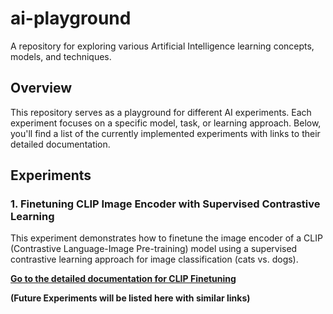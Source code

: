# ai-playground

A repository for exploring various Artificial Intelligence learning concepts, models, and techniques.

## Overview

This repository serves as a playground for different AI experiments. Each experiment focuses on a specific model, task, or learning approach. Below, you'll find a list of the currently implemented experiments with links to their detailed documentation.

## Experiments

### 1. Finetuning CLIP Image Encoder with Supervised Contrastive Learning

This experiment demonstrates how to finetune the image encoder of a CLIP (Contrastive Language-Image Pre-training) model using a supervised contrastive learning approach for image classification (cats vs. dogs).

**[Go to the detailed documentation for CLIP Finetuning](src/finetune_clip.md)**


**(Future Experiments will be listed here with similar links)**